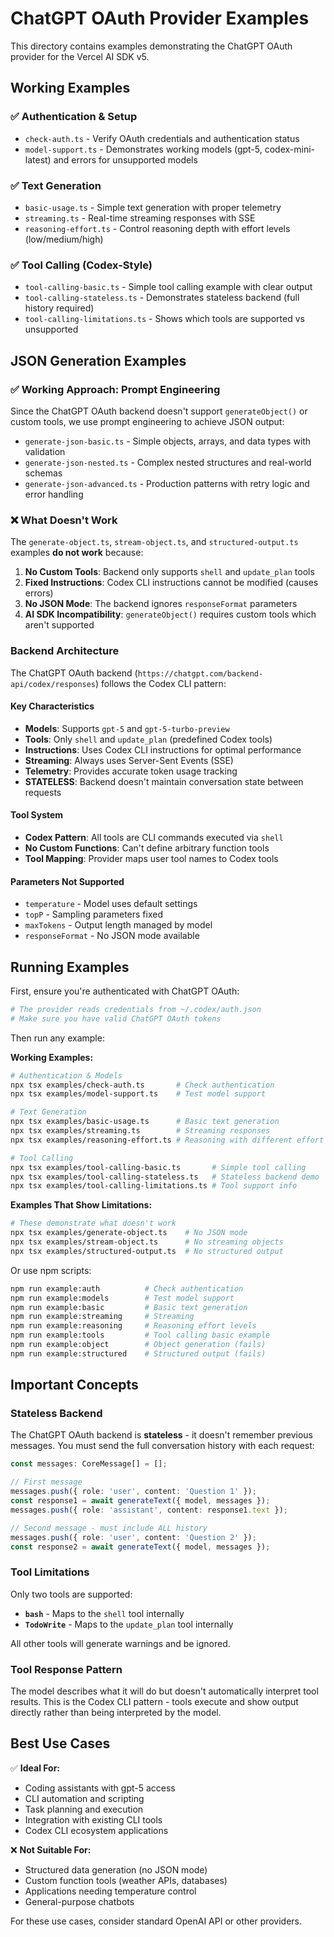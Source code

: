 # ChatGPT OAuth Provider Examples

This directory contains examples demonstrating the ChatGPT OAuth provider for the Vercel AI SDK v5.

## Working Examples

### ✅ Authentication & Setup
- `check-auth.ts` - Verify OAuth credentials and authentication status
- `model-support.ts` - Demonstrates working models (gpt-5, codex-mini-latest) and errors for unsupported models

### ✅ Text Generation
- `basic-usage.ts` - Simple text generation with proper telemetry
- `streaming.ts` - Real-time streaming responses with SSE
- `reasoning-effort.ts` - Control reasoning depth with effort levels (low/medium/high)

### ✅ Tool Calling (Codex-Style)
- `tool-calling-basic.ts` - Simple tool calling example with clear output
- `tool-calling-stateless.ts` - Demonstrates stateless backend (full history required)
- `tool-calling-limitations.ts` - Shows which tools are supported vs unsupported

## JSON Generation Examples

### ✅ Working Approach: Prompt Engineering

Since the ChatGPT OAuth backend doesn't support `generateObject()` or custom tools, we use prompt engineering to achieve JSON output:

- `generate-json-basic.ts` - Simple objects, arrays, and data types with validation
- `generate-json-nested.ts` - Complex nested structures and real-world schemas  
- `generate-json-advanced.ts` - Production patterns with retry logic and error handling

### ❌ What Doesn't Work
The `generate-object.ts`, `stream-object.ts`, and `structured-output.ts` examples **do not work** because:

1. **No Custom Tools**: Backend only supports `shell` and `update_plan` tools
2. **Fixed Instructions**: Codex CLI instructions cannot be modified (causes errors)
3. **No JSON Mode**: The backend ignores `responseFormat` parameters
4. **AI SDK Incompatibility**: `generateObject()` requires custom tools which aren't supported

### Backend Architecture

The ChatGPT OAuth backend (`https://chatgpt.com/backend-api/codex/responses`) follows the Codex CLI pattern:

#### Key Characteristics
- **Models**: Supports `gpt-5` and `gpt-5-turbo-preview`
- **Tools**: Only `shell` and `update_plan` (predefined Codex tools)
- **Instructions**: Uses Codex CLI instructions for optimal performance
- **Streaming**: Always uses Server-Sent Events (SSE)
- **Telemetry**: Provides accurate token usage tracking
- **STATELESS**: Backend doesn't maintain conversation state between requests

#### Tool System
- **Codex Pattern**: All tools are CLI commands executed via `shell`
- **No Custom Functions**: Can't define arbitrary function tools
- **Tool Mapping**: Provider maps user tool names to Codex tools

#### Parameters Not Supported
- `temperature` - Model uses default settings
- `topP` - Sampling parameters fixed
- `maxTokens` - Output length managed by model
- `responseFormat` - No JSON mode available

## Running Examples

First, ensure you're authenticated with ChatGPT OAuth:
```bash
# The provider reads credentials from ~/.codex/auth.json
# Make sure you have valid ChatGPT OAuth tokens
```

Then run any example:

**Working Examples:**
```bash
# Authentication & Models
npx tsx examples/check-auth.ts       # Check authentication
npx tsx examples/model-support.ts    # Test model support

# Text Generation
npx tsx examples/basic-usage.ts      # Basic text generation
npx tsx examples/streaming.ts        # Streaming responses
npx tsx examples/reasoning-effort.ts # Reasoning with different effort levels

# Tool Calling
npx tsx examples/tool-calling-basic.ts       # Simple tool calling
npx tsx examples/tool-calling-stateless.ts   # Stateless backend demo
npx tsx examples/tool-calling-limitations.ts # Tool support info
```

**Examples That Show Limitations:**
```bash
# These demonstrate what doesn't work
npx tsx examples/generate-object.ts    # No JSON mode
npx tsx examples/stream-object.ts      # No streaming objects
npx tsx examples/structured-output.ts  # No structured output
```

Or use npm scripts:
```bash
npm run example:auth          # Check authentication
npm run example:models        # Test model support
npm run example:basic         # Basic text generation
npm run example:streaming     # Streaming
npm run example:reasoning     # Reasoning effort levels
npm run example:tools         # Tool calling basic example
npm run example:object        # Object generation (fails)
npm run example:structured    # Structured output (fails)
```

## Important Concepts

### Stateless Backend
The ChatGPT OAuth backend is **stateless** - it doesn't remember previous messages. You must send the full conversation history with each request:

```typescript
const messages: CoreMessage[] = [];

// First message
messages.push({ role: 'user', content: 'Question 1' });
const response1 = await generateText({ model, messages });
messages.push({ role: 'assistant', content: response1.text });

// Second message - must include ALL history
messages.push({ role: 'user', content: 'Question 2' });
const response2 = await generateText({ model, messages });
```

### Tool Limitations
Only two tools are supported:
- **`bash`** - Maps to the `shell` tool internally
- **`TodoWrite`** - Maps to the `update_plan` tool internally

All other tools will generate warnings and be ignored.

### Tool Response Pattern
The model describes what it will do but doesn't automatically interpret tool results. This is the Codex CLI pattern - tools execute and show output directly rather than being interpreted by the model.

## Best Use Cases

✅ **Ideal For:**
- Coding assistants with gpt-5 access
- CLI automation and scripting
- Task planning and execution
- Integration with existing CLI tools
- Codex CLI ecosystem applications

❌ **Not Suitable For:**
- Structured data generation (no JSON mode)
- Custom function tools (weather APIs, databases)
- Applications needing temperature control
- General-purpose chatbots

For these use cases, consider standard OpenAI API or other providers.